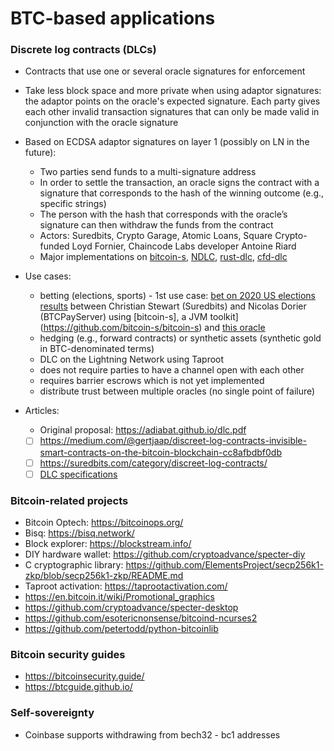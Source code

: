 # BTC-based applications

### Discrete log contracts (DLCs)
- Contracts that use one or several oracle signatures for enforcement
- Take less block space and more private when using adaptor signatures: the adaptor points on the oracle's expected signature. Each party gives each other invalid transaction signatures that can only be made valid in conjunction with the oracle signature
  
- Based on ECDSA adaptor signatures on layer 1 (possibly on LN in the future):
  - Two parties send funds to a multi-signature address
  - In order to settle the transaction, an oracle signs the contract with a signature that corresponds to the hash of the winning outcome (e.g., specific strings)
  - The person with the hash that corresponds with the oracle’s signature can then withdraw the funds from the contract
  - Actors: Suredbits, Crypto Garage, Atomic Loans, Square Crypto-funded Loyd Fornier, Chaincode Labs developer Antoine Riard
  - Major implementations on [bitcoin-s](https://github.com/bitcoin-s/bitcoin-s/tree/adaptor-dlc/dlc/src/main/scala/org/bitcoins/dlc), [NDLC](https://github.com/dgarage/NDLC), [rust-dlc](https://github.com/p2pderivatives/rust-dlc), [cfd-dlc](https://github.com/p2pderivatives/cfd-dlc)
- Use cases:
  - betting (elections, sports) - 1st use case: [bet on 2020 US elections results](https://twitter.com/NicolasDorier/status/1303356212705030144) between Christian Stewart (Suredbits) and Nicolas Dorier (BTCPayServer) using [bitcoin-s], a JVM toolkit](https://github.com/bitcoin-s/bitcoin-s) and [this oracle](https://twitter.com/outcomeobserver)
  - hedging (e.g., forward contracts) or synthetic assets (synthetic gold in BTC-denominated terms)
  - DLC on the Lightning Network using Taproot
   - does not require parties to have a channel open with each other
   - requires barrier escrows which is not yet implemented
   - distribute trust between multiple oracles (no single point of failure)
- Articles:
  - Original proposal: https://adiabat.github.io/dlc.pdf
  - [ ] https://medium.com/@gertjaap/discreet-log-contracts-invisible-smart-contracts-on-the-bitcoin-blockchain-cc8afbdbf0db
  - [ ] https://suredbits.com/category/discreet-log-contracts/
  - [ ] [DLC specifications](https://suredbits.com/category/discreet-log-contracts)
  
 ### Bitcoin-related projects
 - Bitcoin Optech: https://bitcoinops.org/
 - Bisq: https://bisq.network/
 - Block explorer: https://blockstream.info/
 - DIY hardware wallet: https://github.com/cryptoadvance/specter-diy
 - C cryptographic library: https://github.com/ElementsProject/secp256k1-zkp/blob/secp256k1-zkp/README.md
 - Taproot activation: https://taprootactivation.com/
 - https://en.bitcoin.it/wiki/Promotional_graphics
 - https://github.com/cryptoadvance/specter-desktop
 - https://github.com/esotericnonsense/bitcoind-ncurses2
 - https://github.com/petertodd/python-bitcoinlib
  
 ### Bitcoin security guides
 - https://bitcoinsecurity.guide/
 - https://btcguide.github.io/
 
 ### Self-sovereignty
 - Coinbase supports withdrawing from bech32 - bc1 addresses
 
 
 
